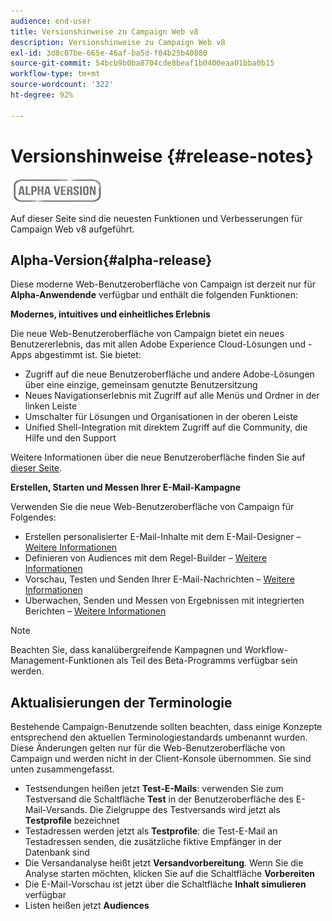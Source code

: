 ```yaml
---
audience: end-user
title: Versionshinweise zu Campaign Web v8
description: Versionshinweise zu Campaign Web v8
exl-id: 3d8c07be-665e-46af-ba5d-f04b25b40880
source-git-commit: 54bcb9b0ba8704cde8beaf1b0400eaa01bba0b15
workflow-type: tm+mt
source-wordcount: '322'
ht-degree: 92%

---
```


# Versionshinweise  {#release-notes}

![](../assets/do-not-localize/badge.png)

Auf dieser Seite sind die neuesten Funktionen und Verbesserungen für Campaign Web v8 aufgeführt.

## Alpha-Version{#alpha-release}

Diese moderne Web-Benutzeroberfläche von Campaign ist derzeit nur für **Alpha-Anwendende** verfügbar und enthält die folgenden Funktionen:

**Modernes, intuitives und einheitliches Erlebnis**

Die neue Web-Benutzeroberfläche von Campaign bietet ein neues Benutzererlebnis, das mit allen Adobe Experience Cloud-Lösungen und -Apps abgestimmt ist. Sie bietet:

* Zugriff auf die neue Benutzeroberfläche und andere Adobe-Lösungen über eine einzige, gemeinsam genutzte Benutzersitzung
* Neues Navigationserlebnis mit Zugriff auf alle Menüs und Ordner in der linken Leiste
* Umschalter für Lösungen und Organisationen in der oberen Leiste
* Unified Shell-Integration mit direktem Zugriff auf die Community, die Hilfe und den Support
<!--
No search and pulse notifications in Alpha
-->

Weitere Informationen über die neue Benutzeroberfläche finden Sie auf [dieser Seite](../get-started/user-interface.md).

**Erstellen, Starten und Messen Ihrer E-Mail-Kampagne**

Verwenden Sie die neue Web-Benutzeroberfläche von Campaign für Folgendes:

* Erstellen personalisierter E-Mail-Inhalte mit dem E-Mail-Designer – [Weitere Informationen](../content/edit-content.md)
* Definieren von Audiences mit dem Regel-Builder – [Weitere Informationen](../audience/about-audiences.md)
* Vorschau, Testen und Senden Ihrer E-Mail-Nachrichten – [Weitere Informationen](../monitor/prepare-send.md)
* Überwachen, Senden und Messen von Ergebnissen mit integrierten Berichten – [Weitere Informationen](../reporting/reports.md)

<!--
add info somewhere to remind users that
* they still have access to their console (+ link to v8 console doc)
* they keep their existing data (example: will be able to use their existing delivery templates to create deliveries)
-->

>[!NOTE]
>
>Beachten Sie, dass kanalübergreifende Kampagnen und Workflow-Management-Funktionen als Teil des Beta-Programms verfügbar sein werden.

## Aktualisierungen der Terminologie

Bestehende Campaign-Benutzende sollten beachten, dass einige Konzepte entsprechend den aktuellen Terminologiestandards umbenannt wurden. Diese Änderungen gelten nur für die Web-Benutzeroberfläche von Campaign und werden nicht in der Client-Konsole übernommen. Sie sind unten zusammengefasst.

* Testsendungen heißen jetzt **Test-E-Mails**: verwenden Sie zum Testversand die Schaltfläche **Test** in der Benutzeroberfläche des E-Mail-Versands. Die Zielgruppe des Testversands wird jetzt als **Testprofile** bezeichnet
* Testadressen werden jetzt als **Testprofile**: die Test-E-Mail an Testadressen senden, die zusätzliche fiktive Empfänger in der Datenbank sind
* Die Versandanalyse heißt jetzt **Versandvorbereitung**. Wenn Sie die Analyse starten möchten, klicken Sie auf die Schaltfläche **Vorbereiten**
* Die E-Mail-Vorschau ist jetzt über die Schaltfläche **Inhalt simulieren** verfügbar
* Listen heißen jetzt **Audiences**
